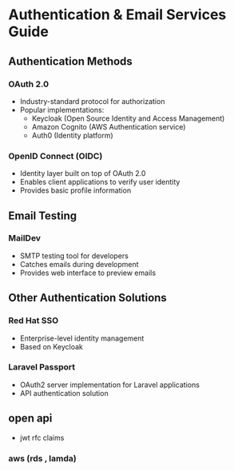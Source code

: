 # Authentication & Email Services Guide

## Authentication Methods

### OAuth 2.0
- Industry-standard protocol for authorization
- Popular implementations:
    - Keycloak (Open Source Identity and Access Management)
    - Amazon Cognito (AWS Authentication service)
    - Auth0 (Identity platform)

### OpenID Connect (OIDC)
- Identity layer built on top of OAuth 2.0
- Enables client applications to verify user identity
- Provides basic profile information

## Email Testing

### MailDev
- SMTP testing tool for developers
- Catches emails during development
- Provides web interface to preview emails

## Other Authentication Solutions

### Red Hat SSO
- Enterprise-level identity management
- Based on Keycloak

### Laravel Passport
- OAuth2 server implementation for Laravel applications
- API authentication solution

## open api
- jwt rfc claims

### aws (rds , lamda)

